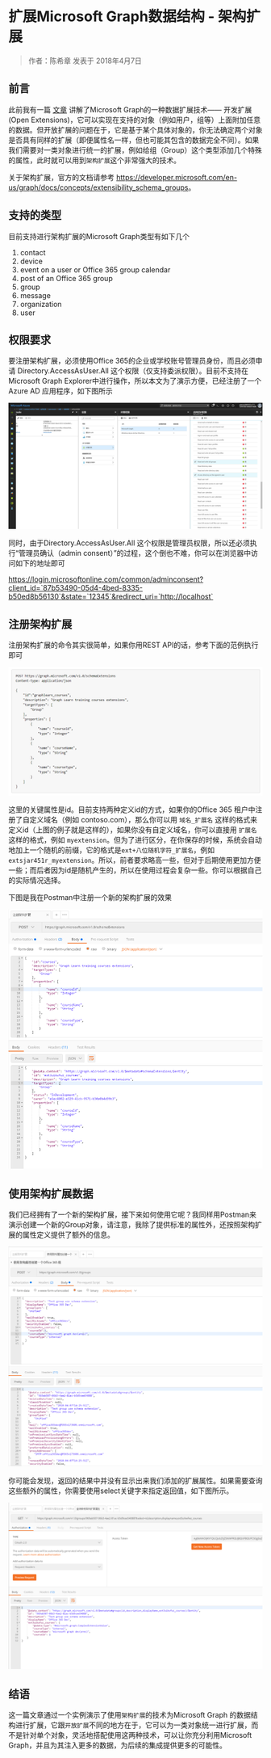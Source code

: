 # 扩展Microsoft Graph数据结构 - 架构扩展
> 作者：陈希章 发表于 2018年4月7日

## 前言

此前我有一篇 [文章](graphextensions.md) 讲解了Microsoft Graph的一种数据扩展技术—— 开发扩展(Open Extensions)，它可以实现在支持的对象（例如用户，组等）上面附加任意的数据。但开放扩展的问题在于，它是基于某个具体对象的，你无法确定两个对象是否具有同样的扩展（即便属性名一样，但也可能其包含的数据完全不同）。如果我们需要对一类对象进行统一的扩展，例如给组（Group）这个类型添加几个特殊的属性，此时就可以用到`架构扩展`这个非常强大的技术。

关于架构扩展，官方的文档请参考 <https://developer.microsoft.com/en-us/graph/docs/concepts/extensibility_schema_groups>。

## 支持的类型

目前支持进行架构扩展的Microsoft Graph类型有如下几个

1. contact
1. device
1. event on a user or Office 365 group calendar
1. post of an Office 365 group
1. group
1. message
1. organization
1. user

## 权限要求

要注册架构扩展，必须使用Office 365的企业或学校账号管理员身份，而且必须申请 Directory.AccessAsUser.All 这个权限（仅支持委派权限）。目前不支持在Microsoft Graph Explorer中进行操作，所以本文为了演示方便，已经注册了一个Azure AD 应用程序，如下图所示

![](images/2018-04-07-21-48-59.png)

同时，由于Directory.AccessAsUser.All 这个权限是管理员权限，所以还必须执行“管理员确认（admin consent）”的过程，这个倒也不难，你可以在浏览器中访问如下的地址即可

https://login.microsoftonline.com/common/adminconsent?client_id=`87b53490-05d4-4bed-8335-b50ed8b56130`&state=`12345`&redirect_uri=`http://localhost`

## 注册架构扩展

注册架构扩展的命令其实很简单，如果你用REST API的话，参考下面的范例执行即可

![](images/2018-04-07-21-54-38.png)

这里的关键属性是id。目前支持两种定义id的方式，如果你的Office 365 租户中注册了自定义域名（例如 contoso.com），那么你可以用 `域名_扩展名` 这样的格式来定义id（上图的例子就是这样的），如果你没有自定义域名，你可以直接用 `扩展名` 这样的格式，例如 `myextension`。但为了进行区分，在你保存的时候，系统会自动地加上一个随机的前缀，它的格式是`ext+八位随机字符_扩展名`，例如`extsjar451r_myextension`。所以，前者要求略高一些，但对于后期使用更加方便一些；而后者因为id是随机产生的，所以在使用过程会复杂一些。你可以根据自己的实际情况选择。

下图是我在Postman中注册一个新的架构扩展的效果

![](images/2018-04-07-22-20-55.png)

## 使用架构扩展数据

我们已经拥有了一个新的架构扩展，接下来如何使用它呢？我同样用Postman来演示创建一个新的Group对象，请注意，我除了提供标准的属性外，还按照架构扩展的属性定义提供了额外的信息。

![](images/2018-04-07-22-26-30.png)

你可能会发现，返回的结果中并没有显示出来我们添加的扩展属性。如果需要查询这些额外的属性，你需要使用select关键字来指定返回值，如下图所示。

![](images/2018-04-07-22-29-31.png)

## 结语

这一篇文章通过一个实例演示了使用`架构扩展`的技术为Microsoft Graph 的数据结构进行扩展，它跟`开放扩展`不同的地方在于，它可以为一类对象统一进行扩展，而不是针对单个对象，灵活地搭配使用这两种技术，可以让你充分利用Microsoft Graph，并且为其注入更多的数据，为后续的集成提供更多的可能性。

